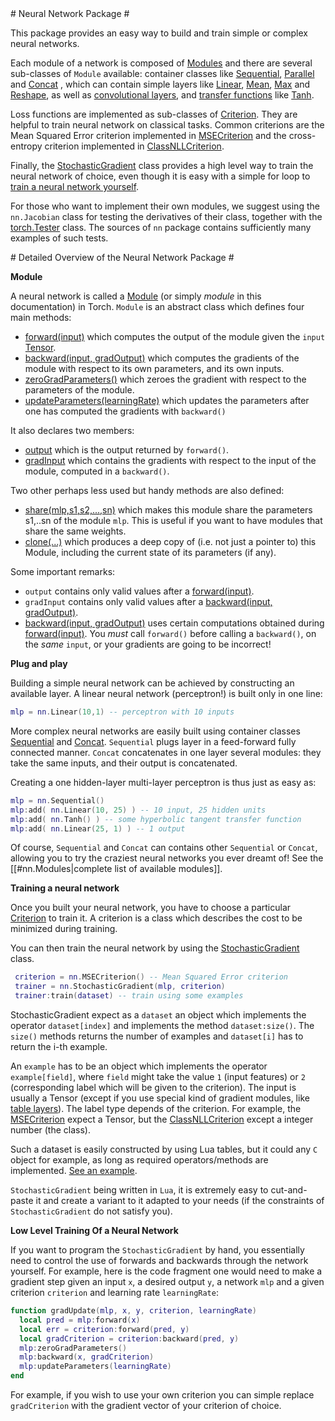 <a name="nn.dok"/>
# Neural Network Package #

This package provides an easy way to build and train simple or complex
neural networks.

Each module of a network is composed of [Modules](doc/module.md#nn.Modules) and there
are several sub-classes of `Module` available: container classes like
[Sequential](doc/containers.md#nn.Sequential), [Parallel](doc/containers.md#nn.Parallel) and
[Concat](doc/containers.md#nn.Concat) , which can contain simple layers like
[Linear](doc/simple.md#nn.Linear), [Mean](doc/simple.md#nn.Mean), [Max](doc/simple.md#nn.Max) and
[Reshape](doc/simple.md#nn.Reshape), as well as [convolutional layers](doc/convolution.md), and [transfer
functions](doc/transfer.md) like [Tanh](doc/transfer.md#nn.Tanh).

Loss functions are implemented as sub-classes of
[Criterion](doc/criterion.md#nn.Criterions). They are helpful to train neural network on
classical tasks.  Common criterions are the Mean Squared Error
criterion implemented in [MSECriterion](doc/criterion.md#nn.MSECriterion) and the
cross-entropy criterion implemented in
[ClassNLLCriterion](doc/criterion.md#nn.ClassNLLCriterion).

Finally, the [StochasticGradient](doc/training.md#nn.StochasticGradient) class provides a
high level way to train the neural network of choice, even though it is
easy with a simple for loop to [train a neural network yourself](doc/training.md#nn.DoItYourself).

For those who want to implement their own modules, we suggest using
the `nn.Jacobian` class for testing the derivatives of their class,
together with the [torch.Tester](https://github.com/torch/torch7/blob/master/doc/tester.md) class. The sources
of `nn` package contains sufficiently many examples of such tests.


<a name="nn.overview.dok"/>
# Detailed Overview of the Neural Network Package #

__Module__

A neural network is called a [Module](doc/module.md#nn.Module) (or simply
_module_ in this documentation) in Torch. `Module` is an abstract
class which defines four main methods:
  * [forward(input)](doc/module.md#nn.Module.forward) which computes the output of the module given the `input` [Tensor](https://github.com/torch/torch7/blob/master/doc/tensor.md).
  * [backward(input, gradOutput)](doc/module.md#nn.Module.backward) which computes the gradients of the module with respect to its own parameters, and its own inputs.
  * [zeroGradParameters()](doc/module.md#nn.Module.zeroGradParameters) which zeroes the gradient with respect to the parameters of the module.
  * [updateParameters(learningRate)](doc/module.md#nn.Module.updateParameters) which updates the parameters after one has computed the gradients with `backward()`

It also declares two members:
  * [output](doc/module.md#nn.Module.output) which is the output returned by `forward()`.
  * [gradInput](doc/module.md#nn.Module.gradInput) which contains the gradients with respect to the input of the module, computed in a `backward()`.

Two other perhaps less used but handy methods are also defined:
  * [share(mlp,s1,s2,...,sn)](doc/module.md#nn.Module.share) which makes this module share the parameters s1,..sn of the module `mlp`. This is useful if you want to have modules that share the same weights.
  * [clone(...)](doc/module.md#nn.Module.clone) which produces a deep copy of (i.e. not just a pointer to) this Module, including the current state of its parameters (if any).

Some important remarks:
  * `output` contains only valid values after a [forward(input)](doc/module.md#nn.Module.forward).
  * `gradInput` contains only valid values after a [backward(input, gradOutput)](doc/module.md#nn.Module.backward).
  * [backward(input, gradOutput)](doc/module.md#nn.Module.backward) uses certain computations obtained during [forward(input)](doc/module.md#nn.Module.forward). You _must_ call `forward()` before calling a `backward()`, on the _same_ `input`, or your gradients are going to be incorrect!


__Plug and play__

Building a simple neural network can be achieved by constructing an available layer.
A linear neural network (perceptron!) is built only in one line:
```lua
mlp = nn.Linear(10,1) -- perceptron with 10 inputs
```

More complex neural networks are easily built using container classes
[Sequential](doc/containers.md#nn.Sequential) and [Concat](doc/containers.md#nn.Concat). `Sequential` plugs
layer in a feed-forward fully connected manner. `Concat` concatenates in
one layer several modules: they take the same inputs, and their output is
concatenated.

Creating a one hidden-layer multi-layer perceptron is thus just as easy as:
```lua
mlp = nn.Sequential()
mlp:add( nn.Linear(10, 25) ) -- 10 input, 25 hidden units
mlp:add( nn.Tanh() ) -- some hyperbolic tangent transfer function
mlp:add( nn.Linear(25, 1) ) -- 1 output
```

Of course, `Sequential` and `Concat` can contains other
`Sequential` or `Concat`, allowing you to try the craziest neural
networks you ever dreamt of! See the [[#nn.Modules|complete list of
available modules]].

__Training a neural network__

Once you built your neural network, you have to choose a particular
[Criterion](doc/criterion.md#nn.Criterions) to train it. A criterion is a class which
describes the cost to be minimized during training.

You can then train the neural network by using the
[StochasticGradient](doc/training.md#nn.StochasticGradient) class.

```lua
 criterion = nn.MSECriterion() -- Mean Squared Error criterion
 trainer = nn.StochasticGradient(mlp, criterion)
 trainer:train(dataset) -- train using some examples
```

StochasticGradient expect as a `dataset` an object which implements
the operator `dataset[index]` and implements the method
`dataset:size()`. The `size()` methods returns the number of
examples and `dataset[i]` has to return the i-th example.

An `example` has to be an object which implements the operator
`example[field]`, where `field` might take the value `1` (input
features) or `2` (corresponding label which will be given to the
criterion).  The input is usually a Tensor (except if you use special
kind of gradient modules, like [table layers](doc/table.md#nn.TableLayers)). The
label type depends of the criterion.  For example, the
[MSECriterion](doc/criterion.md#nn.MSECriterion) expect a Tensor, but the
[ClassNLLCriterion](doc/criterion#nn.ClassNLLCriterion) except a integer number (the
class).

Such a dataset is easily constructed by using Lua tables, but it could
any `C` object for example, as long as required operators/methods
are implemented.  [See an example](doc/containers.md#nn.DoItStochasticGradient).

`StochasticGradient` being written in `Lua`, it is extremely easy
to cut-and-paste it and create a variant to it adapted to your needs
(if the constraints of `StochasticGradient` do not satisfy you).

__Low Level Training Of a Neural Network__

If you want to program the `StochasticGradient` by hand, you
essentially need to control the use of forwards and backwards through
the network yourself.  For example, here is the code fragment one
would need to make a gradient step given an input `x`, a desired
output `y`, a network `mlp` and a given criterion `criterion`
and learning rate `learningRate`:

```lua
function gradUpdate(mlp, x, y, criterion, learningRate) 
  local pred = mlp:forward(x)
  local err = criterion:forward(pred, y)
  local gradCriterion = criterion:backward(pred, y)
  mlp:zeroGradParameters()
  mlp:backward(x, gradCriterion)
  mlp:updateParameters(learningRate)
end
```
For example, if you wish to use your own criterion you can simple replace 
`gradCriterion` with the gradient vector of your criterion of choice.








